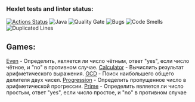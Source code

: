 ### Hexlet tests and linter status:
[![Actions Status](https://github.com/AlexFrankiv/java-project-61/actions/workflows/hexlet-check.yml/badge.svg)](https://github.com/AlexFrankiv/java-project-61/actions)
![Java](https://img.shields.io/badge/java-21-orange?logo=openjdk)
![Quality Gate](https://sonarcloud.io/api/project_badges/measure?project=AlexFrankiv_java-project-61&metric=alert_status)
![Bugs](https://sonarcloud.io/api/project_badges/measure?project=AlexFrankiv_java-project-61&metric=bugs)
![Code Smells](https://sonarcloud.io/api/project_badges/measure?project=AlexFrankiv_java-project-61&metric=code_smells)
![Duplicated Lines](https://sonarcloud.io/api/project_badges/measure?project=AlexFrankiv_java-project-61&metric=duplicated_lines_density)

## Games:
[Even](https://asciinema.org/a/bRoeSQDpRQFarJDTc6PW71ADd) - Определить, является ли число чётным, ответ "yes", если число чётное, и "no" в противном случае.
[Calculator](https://asciinema.org/a/m6Sw4kYYGYKslderAHBSPQVuD) - Вычислить результат арифметического выражения.
[GCD](https://asciinema.org/a/Dyaha7mE49KGugyiXZzI12k1O) - Поиск наибольшего общего делителя двух чисел.
[Progression](https://asciinema.org/a/eIr54s7Ka6jyqGPmxbywDisfn) - Определить пропущенное число в арифметической прогрессии.
[Prime](https://asciinema.org/a/NK0WDxWS63IYAOBNlbzerWFJN) - Определить является ли число простым, ответ "yes", если число простое, и "no" в противном случае

